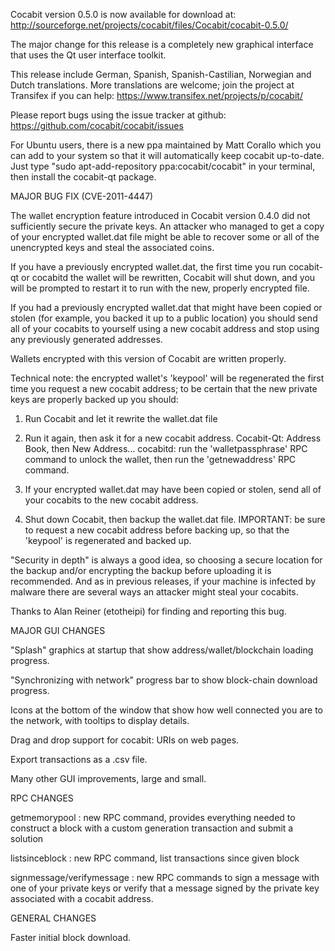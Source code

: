 Cocabit version 0.5.0 is now available for download at:
http://sourceforge.net/projects/cocabit/files/Cocabit/cocabit-0.5.0/

The major change for this release is a completely new graphical interface that uses the Qt user interface toolkit.

This release include German, Spanish, Spanish-Castilian, Norwegian and Dutch translations. More translations are welcome; join the project at Transifex if you can help:
https://www.transifex.net/projects/p/cocabit/

Please report bugs using the issue tracker at github:
https://github.com/cocabit/cocabit/issues

For Ubuntu users, there is a new ppa maintained by Matt Corallo which you can add to your system so that it will automatically keep cocabit up-to-date.  Just type "sudo apt-add-repository ppa:cocabit/cocabit" in your terminal, then install the cocabit-qt package.

MAJOR BUG FIX  (CVE-2011-4447)

The wallet encryption feature introduced in Cocabit version 0.4.0 did not sufficiently secure the private keys. An attacker who
managed to get a copy of your encrypted wallet.dat file might be able to recover some or all of the unencrypted keys and steal the
associated coins.

If you have a previously encrypted wallet.dat, the first time you run cocabit-qt or cocabitd the wallet will be rewritten, Cocabit will
shut down, and you will be prompted to restart it to run with the new, properly encrypted file.

If you had a previously encrypted wallet.dat that might have been copied or stolen (for example, you backed it up to a public
location) you should send all of your cocabits to yourself using a new cocabit address and stop using any previously generated addresses.

Wallets encrypted with this version of Cocabit are written properly.

Technical note: the encrypted wallet's 'keypool' will be regenerated the first time you request a new cocabit address; to be certain that the
new private keys are properly backed up you should:

1. Run Cocabit and let it rewrite the wallet.dat file

2. Run it again, then ask it for a new cocabit address.
Cocabit-Qt: Address Book, then New Address...
cocabitd: run the 'walletpassphrase' RPC command to unlock the wallet,  then run the 'getnewaddress' RPC command.

3. If your encrypted wallet.dat may have been copied or stolen, send  all of your cocabits to the new cocabit address.

4. Shut down Cocabit, then backup the wallet.dat file.
IMPORTANT: be sure to request a new cocabit address before backing up, so that the 'keypool' is regenerated and backed up.

"Security in depth" is always a good idea, so choosing a secure location for the backup and/or encrypting the backup before uploading it is recommended. And as in previous releases, if your machine is infected by malware there are several ways an attacker might steal your cocabits.

Thanks to Alan Reiner (etotheipi) for finding and reporting this bug.

MAJOR GUI CHANGES

"Splash" graphics at startup that show address/wallet/blockchain loading progress.

"Synchronizing with network" progress bar to show block-chain download progress.

Icons at the bottom of the window that show how well connected you are to the network, with tooltips to display details.

Drag and drop support for cocabit: URIs on web pages.

Export transactions as a .csv file.

Many other GUI improvements, large and small.

RPC CHANGES

getmemorypool : new RPC command, provides everything needed to construct a block with a custom generation transaction and submit a solution

listsinceblock : new RPC command, list transactions since given block

signmessage/verifymessage : new RPC commands to sign a message with one of your private keys or verify that a message signed by the private key associated with a cocabit address.

GENERAL CHANGES

Faster initial block download.
